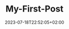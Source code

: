 ---
title: "My-First-Post"
date: 2023-07-18T22:52:05+02:00
draft: true # Set 'false' to publish
description: ""
categories:
- Uncategories
tags:
- 
---